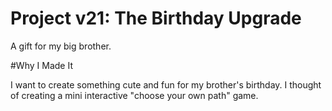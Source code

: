 # Project v21: The Birthday Upgrade

A gift for my big brother.

#Why I Made It

I want to create something cute and fun for my brother's birthday. I thought of creating a mini interactive "choose your own path" game. 
